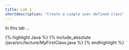 ```yaml
---
title: Lab 1
shortdescription: "Create a simple user-defined class"
---
```


In this lab ...

{% highlight Java %}
{% include_absolute /java/src/lecture/MyFirstClass.java %}
{% endhighlight %}

